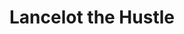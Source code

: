 ---
date: ""
summary: Page for Lancelot 
title: "Lancelot the Hustle"
type: widget_page
aliases: [bio]
---